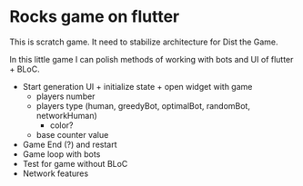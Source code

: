 # Rocks game on flutter

This is scratch game. It need to stabilize architecture for Dist the Game.

In this little game I can polish methods of working with bots and UI of flutter + BLoC.

* Start generation UI + initialize state + open widget with game
  * players number
  * players type (human, greedyBot, optimalBot, randomBot, networkHuman)
    * color?
  * base counter value
* Game End (?) and restart
* Game loop with bots
* Test for game without BLoC
* Network features
